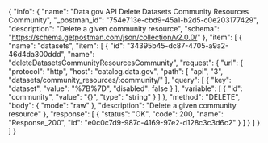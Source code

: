 {
  "info": {
    "name": "Data.gov API Delete Datasets Community Resources Community",
    "_postman_id": "754e713e-cbd9-45a1-b2d5-c0e203177429",
    "description": "Delete a given community resource",
    "schema": "https://schema.getpostman.com/json/collection/v2.0.0/"
  },
  "item": [
    {
      "name": "datasets",
      "item": [
        {
          "id": "34395b45-dc87-4705-a9a2-46d4da300ddd",
          "name": "deleteDatasetsCommunityResourcesCommunity",
          "request": {
            "url": {
              "protocol": "http",
              "host": "catalog.data.gov",
              "path": [
                "api",
                "3",
                "datasets/community_resources/:community/"
              ],
              "query": [
                {
                  "key": "dataset",
                  "value": "%7B%7D",
                  "disabled": false
                }
              ],
              "variable": [
                {
                  "id": "community",
                  "value": "{}",
                  "type": "string"
                }
              ]
            },
            "method": "DELETE",
            "body": {
              "mode": "raw"
            },
            "description": "Delete a given community resource"
          },
          "response": [
            {
              "status": "OK",
              "code": 200,
              "name": "Response_200",
              "id": "e0c0c7d9-987c-4169-97e2-d128c3c3d6c2"
            }
          ]
        }
      ]
    }
  ]
}